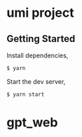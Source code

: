 # umi project

## Getting Started

Install dependencies,

```bash
$ yarn
```

Start the dev server,

```bash
$ yarn start
```
# gpt_web
